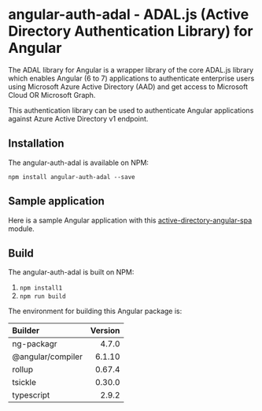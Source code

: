 # angular-auth-adal - ADAL.js (Active Directory Authentication Library) for Angular

The ADAL library for Angular is a wrapper library of the core ADAL.js library which enables Angular (6 to 7) applications to authenticate enterprise users using Microsoft Azure Active Directory (AAD) and get access to Microsoft Cloud OR Microsoft Graph.

This authentication library can be used to authenticate Angular applications against Azure Active Directory v1 endpoint.

## Installation

The angular-auth-adal is available on NPM:

`npm install angular-auth-adal --save`

## Sample application

Here is a sample Angular application with this [active-directory-angular-spa](https://github.com/shigeyf/active-directory-angular-spa) module.

## Build

The angular-auth-adal is built on NPM:

1) `npm install1`
2) `npm run build`

The environment for building this Angular package is:

| Builder           | Version |
| :---------------- | ------: |
| ng-packagr        |   4.7.0 |
| @angular/compiler |  6.1.10 |
| rollup            |  0.67.4 |
| tsickle           |  0.30.0 |
| typescript        |   2.9.2 |
